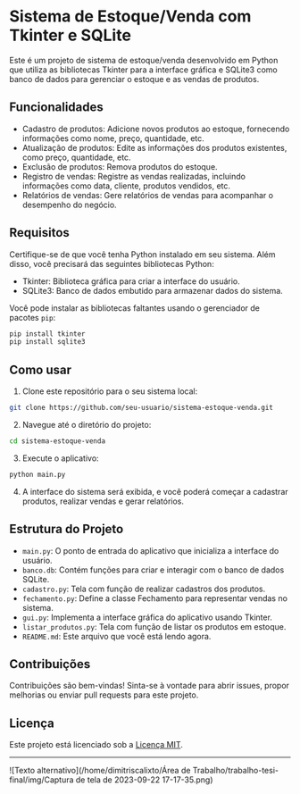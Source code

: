 # Sistema de Estoque/Venda com Tkinter e SQLite

Este é um projeto de sistema de estoque/venda desenvolvido em Python que utiliza as bibliotecas Tkinter para a interface gráfica e SQLite3 como banco de dados para gerenciar o estoque e as vendas de produtos.

## Funcionalidades

- Cadastro de produtos: Adicione novos produtos ao estoque, fornecendo informações como nome, preço, quantidade, etc.
- Atualização de produtos: Edite as informações dos produtos existentes, como preço, quantidade, etc.
- Exclusão de produtos: Remova produtos do estoque.
- Registro de vendas: Registre as vendas realizadas, incluindo informações como data, cliente, produtos vendidos, etc.
- Relatórios de vendas: Gere relatórios de vendas para acompanhar o desempenho do negócio.

## Requisitos

Certifique-se de que você tenha Python instalado em seu sistema. Além disso, você precisará das seguintes bibliotecas Python:

- Tkinter: Biblioteca gráfica para criar a interface do usuário.
- SQLite3: Banco de dados embutido para armazenar dados do sistema.

Você pode instalar as bibliotecas faltantes usando o gerenciador de pacotes `pip`:

```bash
pip install tkinter
pip install sqlite3
```

## Como usar

1. Clone este repositório para o seu sistema local:

```bash
git clone https://github.com/seu-usuario/sistema-estoque-venda.git
```

2. Navegue até o diretório do projeto:

```bash
cd sistema-estoque-venda
```

3. Execute o aplicativo:

```bash
python main.py
```

4. A interface do sistema será exibida, e você poderá começar a cadastrar produtos, realizar vendas e gerar relatórios.

## Estrutura do Projeto

- `main.py`: O ponto de entrada do aplicativo que inicializa a interface do usuário.
- `banco.db`: Contém funções para criar e interagir com o banco de dados SQLite.
- `cadastro.py`: Tela com função de realizar cadastros dos produtos.
- `fechamento.py`: Define a classe Fechamento para representar vendas no sistema.
- `gui.py`: Implementa a interface gráfica do aplicativo usando Tkinter.
- `listar_produtos.py`: Tela com função de listar os produtos em estoque.
- `README.md`: Este arquivo que você está lendo agora.

## Contribuições

Contribuições são bem-vindas! Sinta-se à vontade para abrir issues, propor melhorias ou enviar pull requests para este projeto.

## Licença

Este projeto está licenciado sob a [Licença MIT](LICENSE).

---
![Texto alternativo](/home/dimitriscalixto/Área de Trabalho/trabalho-tesi-final/img/Captura de tela de 2023-09-22 17-17-35.png)
